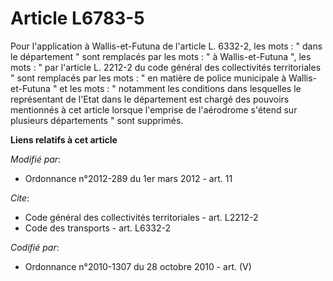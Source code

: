 # Article L6783-5

Pour l'application à Wallis-et-Futuna de l'article L. 6332-2, les mots : " dans le département " sont remplacés par les
mots : " à Wallis-et-Futuna ", les mots : " par l'article L. 2212-2 du code général des collectivités territoriales " sont
remplacés par les mots : " en matière de police municipale à Wallis-et-Futuna " et les mots : " notamment les conditions dans
lesquelles le représentant de l'Etat dans le département est chargé des pouvoirs mentionnés à cet article lorsque l'emprise
de l'aérodrome s'étend sur plusieurs départements " sont supprimés.

**Liens relatifs à cet article**

_Modifié par_:

  - Ordonnance n°2012-289 du 1er mars 2012 - art. 11

_Cite_:

  - Code général des collectivités territoriales - art. L2212-2
  - Code des transports - art. L6332-2

_Codifié par_:

  - Ordonnance n°2010-1307 du 28 octobre 2010 - art. (V)
